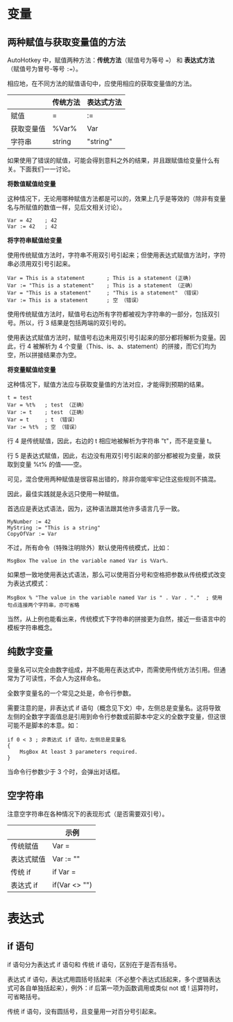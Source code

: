 # 变量

## 两种赋值与获取变量值的方法

AutoHotkey 中，赋值两种方法：**传统方法**（赋值号为等号 `=`） 和 **表达式方法**（赋值号为冒号-等号 `:=`）。

相应地，在不同方法的赋值语句中，应使用相应的获取变量值的方法。

|            | 传统方法 | 表达式方法 |
| ---------- | -------- | ---------- |
| 赋值       | =        | :=         |
| 获取变量值 | %Var%    | Var        |
| 字符串     | string   | "string"   |

如果使用了错误的赋值，可能会得到意料之外的结果，并且跟赋值给变量什么有关。下面我们一一讨论。

**将数值赋值给变量**

这种情况下，无论用哪种赋值方法都是可以的，效果上几乎是等效的（除非有变量名与所赋值的数值一样，见后文相关讨论）。

```
Var = 42	; 42
Var := 42	; 42
```

**将字符串赋值给变量**

使用传统赋值方法时，字符串不用双引号引起来；但使用表达式赋值方法时，字符串必须用双引号引起来。

```
Var = This is a statement		; This is a statement (正确)
Var := "This is a statement"	; This is a statement （正确）
Var = "This is a statement"		; "This is a statement" （错误）
Var := This is a statement		; 空 （错误）
```

使用传统赋值方法时，赋值号右边所有字符都被视为字符串的一部分，包括双引号。所以，行 3 结果是包括两端的双引号的。

使用表达式赋值方法时，赋值号右边未用双引号引起来的部分都将解析为变量。因此，行 4 被解析为 4 个变量（This、is、a、statement）的拼接，而它们均为空，所以拼接结果亦为空。

**将变量赋值给变量**

这种情况下，赋值方法应与获取变量值的方法对应，才能得到预期的结果。

```
t = test
Var = %t%	; test （正确）
Var := t	; test （正确）
Var = t		; t （错误）
Var := %t%	; 空 （错误）
```

行 4 是传统赋值，因此，右边的 t 相应地被解析为字符串 "t"，而不是变量 t。

行 5 是表达式赋值，因此，右边没有用双引号引起来的部分都被视为变量，故获取到变量 %t% 的值——空。

可见，混合使用两种赋值是很容易出错的，除非你能牢牢记住这些规则不搞混。

因此，最佳实践就是永远只使用一种赋值。

首选应是表达式语法，因为，这种语法跟其他许多语言几乎一致。

```
MyNumber := 42
MyString := "This is a string"
CopyOfVar := Var
```

不过，所有命令（特殊注明除外）默认使用传统模式，比如：

```
MsgBox The value in the variable named Var is %Var%.
```

如果想一致地使用表达式语法，那么可以使用百分号和空格把参数从传统模式改变为表达式模式：

```
MsgBox % "The value in the variable named Var is " . Var . "."  ; 使用句点连接两个字符串，亦可省略
```

当然，从上例也能看出来，传统模式下字符串的拼接更为自然，接近一些语言中的模板字符串概念。

## 纯数字变量

变量名可以完全由数字组成，并不能用在表达式中，而需使用传统方法引用。但通常为了可读性，不会人为这样命名。

全数字变量名的一个常见之处是，命令行参数。

需要注意的是，非表达式 if 语句（概念见下文）中，左侧总是变量名。这将导致左侧的全数字字面值总是引用到命令行参数或前脚本中定义的全数字变量，但这很可能不是脚本的本意。如：

```
if 0 < 3 ; 非表达式 if 语句，左侧总是变量名
{
    MsgBox At least 3 parameters required.
}
```

当命令行参数少于 3 个时，会弹出对话框。

## 空字符串

注意空字符串在各种情况下的表现形式（是否需要双引号）。

|            | 示例          |
| ---------- | ------------- |
| 传统赋值   | Var =         |
| 表达式赋值 | Var := ""     |
| 传统 if    | if Var =      |
| 表达式 if  | if(Var <> "") |

# 表达式

## if 语句

if 语句分为表达式 if 语句和 传统 if 语句，区别在于是否有括号。

表达式 if 语句，表达式用圆括号括起来（不必整个表达式括起来，多个逻辑表达式可各自单独括起来），例外：if 后第一项为函数调用或类似 not 或 ! 运算符时，可省略括号。

传统 if 语句，没有圆括号，且变量用一对百分号引起来。